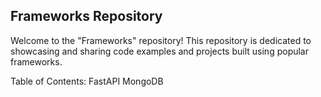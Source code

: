## Frameworks Repository

Welcome to the "Frameworks" repository! This repository is dedicated to showcasing and sharing code examples and projects built using popular frameworks.

Table of Contents:
FastAPI
MongoDB